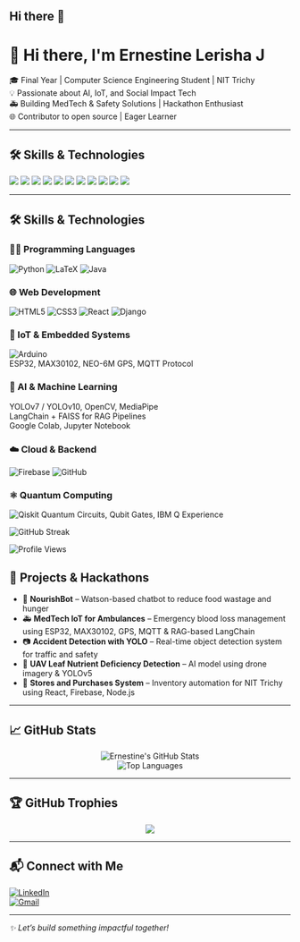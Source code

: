 ## Hi there 👋

<!--
**ernestinelerishaj/ernestinelerishaj** is a ✨ _special_ ✨ repository because its `README.md` (this file) appears on your GitHub profile.

Here are some ideas to get you started:

- 🔭 I’m currently working on ...
- 🌱 I’m currently learning ...
- 👯 I’m looking to collaborate on ...
- 🤔 I’m looking for help with ...
- 💬 Ask me about ...
- 📫 How to reach me: ...
- 😄 Pronouns: ...
- ⚡ Fun fact: ...
-->

# 👋 Hi there, I'm Ernestine Lerisha J

🎓 Final Year | Computer Science Engineering Student | NIT Trichy  
💡 Passionate about AI, IoT, and Social Impact Tech  
🚑 Building MedTech & Safety Solutions | Hackathon Enthusiast  
🌐 Contributor to open source | Eager Learner

---



## 🛠️ Skills & Technologies
<p align="left">
  <img src="https://img.shields.io/badge/HTML5-E34F26?style=flat-square&logo=html5&logoColor=white" />
  <img src="https://img.shields.io/badge/CSS3-1572B6?style=flat-square&logo=css3&logoColor=white" />
  <img src="https://img.shields.io/badge/JavaScript-F7DF1E?style=flat-square&logo=javascript&logoColor=black" />
  <img src="https://img.shields.io/badge/React-61DAFB?style=flat-square&logo=react&logoColor=black" />
  <img src="https://img.shields.io/badge/Firebase-FFCA28?style=flat-square&logo=firebase&logoColor=black" />
  <img src="https://img.shields.io/badge/Node.js-339933?style=flat-square&logo=nodedotjs&logoColor=white" />
  <img src="https://img.shields.io/badge/Python-3776AB?style=flat-square&logo=python&logoColor=white" />
  <img src="https://img.shields.io/badge/OpenCV-5C3EE8?style=flat-square&logo=opencv&logoColor=white" />
  <img src="https://img.shields.io/badge/YOLOv5-red?style=flat-square&logo=github&logoColor=white" />
  <img src="https://img.shields.io/badge/MediaPipe-orange?style=flat-square&logo=google&logoColor=white" />
  <img src="https://img.shields.io/badge/ESP32-black?style=flat-square&logo=arduino&logoColor=white" />
</p>

---
## 🛠️ Skills & Technologies

### 👩‍💻 Programming Languages  
![Python](https://img.shields.io/badge/-Python-05122A?style=flat&logo=python)
![LaTeX](https://img.shields.io/badge/-LaTeX-05122A?style=flat&logo=latex&logoColor=white)
![Java](https://img.shields.io/badge/-Java-05122A?style=flat&logo=java)

### 🌐 Web Development  
![HTML5](https://img.shields.io/badge/-HTML5-05122A?style=flat&logo=html5)
![CSS3](https://img.shields.io/badge/-CSS3-05122A?style=flat&logo=css3)
![React](https://img.shields.io/badge/-React-05122A?style=flat&logo=react)
![Django](https://img.shields.io/badge/-Django-05122A?style=flat&logo=django)

### 📡 IoT & Embedded Systems  
![Arduino](https://img.shields.io/badge/-Arduino-05122A?style=flat&logo=arduino)  
ESP32, MAX30102, NEO-6M GPS, MQTT Protocol

### 🤖 AI & Machine Learning  
YOLOv7 / YOLOv10, OpenCV, MediaPipe  
LangChain + FAISS for RAG Pipelines  
Google Colab, Jupyter Notebook

### ☁️ Cloud & Backend  
![Firebase](https://img.shields.io/badge/-Firebase-05122A?style=flat&logo=firebase)
![GitHub](https://img.shields.io/badge/-GitHub-05122A?style=flat&logo=github)

### ⚛️ Quantum Computing  
![Qiskit](https://img.shields.io/badge/-Qiskit-05122A?style=flat&logo=ibm)
Quantum Circuits, Qubit Gates, IBM Q Experience


![GitHub Streak](https://streak-stats.demolab.com?user=ernestinelerishaj&theme=radical)

![Profile Views](https://komarev.com/ghpvc/?username=ernestinelerishaj&color=blue)

## 🚀 Projects & Hackathons

- 🧠 **NourishBot** – Watson-based chatbot to reduce food wastage and hunger  
- 🚑 **MedTech IoT for Ambulances** – Emergency blood loss management using ESP32, MAX30102, GPS, MQTT & RAG-based LangChain  
- 📷 **Accident Detection with YOLO** – Real-time object detection system for traffic and safety  
- 🌿 **UAV Leaf Nutrient Deficiency Detection** – AI model using drone imagery & YOLOv5  
- 🛒 **Stores and Purchases System** – Inventory automation for NIT Trichy using React, Firebase, Node.js

---

## 📈 GitHub Stats

<p align="center">
  <img src="https://github-readme-stats.vercel.app/api?username=ernestinelerishaj&show_icons=true&theme=radical" alt="Ernestine's GitHub Stats" />
  <br/>
  <img src="https://github-readme-stats.vercel.app/api/top-langs/?username=ernestinelerishaj&layout=compact&theme=radical" alt="Top Languages" />
</p>

---

## 🏆 GitHub Trophies

<p align="center">
  <img src="https://github-profile-trophy.vercel.app/?username=ernestinelerishaj&theme=onedark&row=1&column=7"/>
</p>

---

## 📬 Connect with Me

[![LinkedIn](https://img.shields.io/badge/LinkedIn-blue?style=flat-square&logo=linkedin&logoColor=white)](https://www.linkedin.com/in/ernestine-lerisha-john-4a863a204/)  
[![Gmail](https://img.shields.io/badge/Gmail-D14836?style=flat-square&logo=gmail&logoColor=white)](mailto:ernestinelerishaj@gmail.com)

---

_✨ Let’s build something impactful together!_
